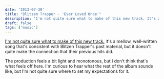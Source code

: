 ```yaml
---
date: '2013-07-30'
title: "Blitzen Trapper - 'Ever Loved Once'"
description: "I'm not quite sure what to make of this new track. It's a mellow, well-written song that's consistent with Blitzen Trapper's past material, but it doesn't quite make the connection that their previous hits did."
draft: false
tags: ['music']
---
```


[I'm not quite sure what to make of this new track.](http://www.rollingstone.com/music/news/blitzen-trapper-visit-old-memories-in-ever-loved-once-song-premiere-20130730) It's a mellow, well-written song that's consistent with Blitzen Trapper's past material, but it doesn't quite make the connection that their previous hits did.<!-- excerpt -->

The production feels a bit light and monotonous, but I don't think that's what feels off here. I'm curious to hear what the rest of the album sounds like, but I'm not quite sure where to set my expectations for it.
